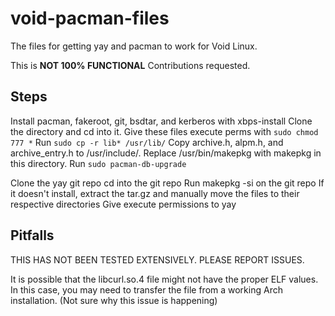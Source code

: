 # void-pacman-files
The files for getting yay and pacman to work for Void Linux.

This is **NOT 100% FUNCTIONAL**
Contributions requested.

## Steps

Install pacman, fakeroot, git, bsdtar, and kerberos with xbps-install
Clone the directory and cd into it. 
Give these files execute perms with ```sudo chmod 777 *```
Run ```sudo cp -r lib* /usr/lib/``` 
Copy archive.h, alpm.h, and archive_entry.h to /usr/include/.
Replace /usr/bin/makepkg with makepkg in this directory.
Run ```sudo pacman-db-upgrade```

Clone the yay git repo
cd into the git repo
Run makepkg -si on the git repo
If it doesn't install, extract the tar.gz and manually move the files to their respective directories
Give execute permissions to yay

## Pitfalls
THIS HAS NOT BEEN TESTED EXTENSIVELY. PLEASE REPORT ISSUES. 

It is possible that the libcurl.so.4 file might not have the proper ELF values. In this case, you may need to transfer the file from a working Arch installation.
(Not sure why this issue is happening)
